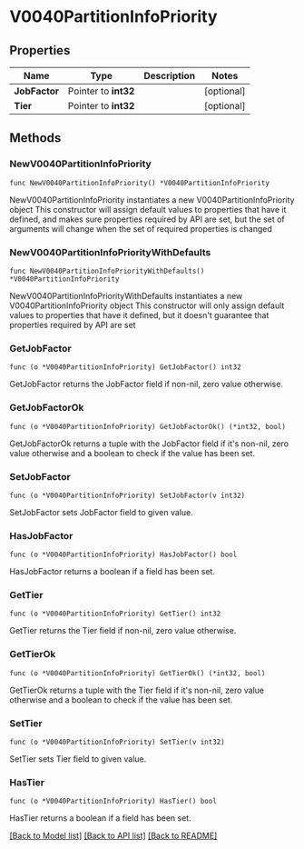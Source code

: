 # V0040PartitionInfoPriority

## Properties

Name | Type | Description | Notes
------------ | ------------- | ------------- | -------------
**JobFactor** | Pointer to **int32** |  | [optional] 
**Tier** | Pointer to **int32** |  | [optional] 

## Methods

### NewV0040PartitionInfoPriority

`func NewV0040PartitionInfoPriority() *V0040PartitionInfoPriority`

NewV0040PartitionInfoPriority instantiates a new V0040PartitionInfoPriority object
This constructor will assign default values to properties that have it defined,
and makes sure properties required by API are set, but the set of arguments
will change when the set of required properties is changed

### NewV0040PartitionInfoPriorityWithDefaults

`func NewV0040PartitionInfoPriorityWithDefaults() *V0040PartitionInfoPriority`

NewV0040PartitionInfoPriorityWithDefaults instantiates a new V0040PartitionInfoPriority object
This constructor will only assign default values to properties that have it defined,
but it doesn't guarantee that properties required by API are set

### GetJobFactor

`func (o *V0040PartitionInfoPriority) GetJobFactor() int32`

GetJobFactor returns the JobFactor field if non-nil, zero value otherwise.

### GetJobFactorOk

`func (o *V0040PartitionInfoPriority) GetJobFactorOk() (*int32, bool)`

GetJobFactorOk returns a tuple with the JobFactor field if it's non-nil, zero value otherwise
and a boolean to check if the value has been set.

### SetJobFactor

`func (o *V0040PartitionInfoPriority) SetJobFactor(v int32)`

SetJobFactor sets JobFactor field to given value.

### HasJobFactor

`func (o *V0040PartitionInfoPriority) HasJobFactor() bool`

HasJobFactor returns a boolean if a field has been set.

### GetTier

`func (o *V0040PartitionInfoPriority) GetTier() int32`

GetTier returns the Tier field if non-nil, zero value otherwise.

### GetTierOk

`func (o *V0040PartitionInfoPriority) GetTierOk() (*int32, bool)`

GetTierOk returns a tuple with the Tier field if it's non-nil, zero value otherwise
and a boolean to check if the value has been set.

### SetTier

`func (o *V0040PartitionInfoPriority) SetTier(v int32)`

SetTier sets Tier field to given value.

### HasTier

`func (o *V0040PartitionInfoPriority) HasTier() bool`

HasTier returns a boolean if a field has been set.


[[Back to Model list]](../README.md#documentation-for-models) [[Back to API list]](../README.md#documentation-for-api-endpoints) [[Back to README]](../README.md)


